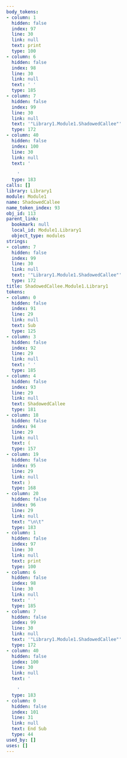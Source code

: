 ```yaml
---
body_tokens:
- column: 1
  hidden: false
  index: 97
  line: 30
  link: null
  text: print
  type: 100
- column: 6
  hidden: false
  index: 98
  line: 30
  link: null
  text: ' '
  type: 185
- column: 7
  hidden: false
  index: 99
  line: 30
  link: null
  text: '"Library1.Module1.ShadowedCallee"'
  type: 172
- column: 40
  hidden: false
  index: 100
  line: 30
  link: null
  text: '

    '
  type: 183
calls: []
library: Library1
module: Module1
name: ShadowedCallee
name_token_index: 93
obj_id: 113
parent_link:
  bookmark: null
  local_id: Module1.Library1
  object_type: modules
strings:
- column: 7
  hidden: false
  index: 99
  line: 30
  link: null
  text: '"Library1.Module1.ShadowedCallee"'
  type: 172
title: ShadowedCallee.Module1.Library1
tokens:
- column: 0
  hidden: false
  index: 91
  line: 29
  link: null
  text: Sub
  type: 125
- column: 3
  hidden: false
  index: 92
  line: 29
  link: null
  text: ' '
  type: 185
- column: 4
  hidden: false
  index: 93
  line: 29
  link: null
  text: ShadowedCallee
  type: 181
- column: 18
  hidden: false
  index: 94
  line: 29
  link: null
  text: (
  type: 157
- column: 19
  hidden: false
  index: 95
  line: 29
  link: null
  text: )
  type: 168
- column: 20
  hidden: false
  index: 96
  line: 29
  link: null
  text: "\n\t"
  type: 183
- column: 1
  hidden: false
  index: 97
  line: 30
  link: null
  text: print
  type: 100
- column: 6
  hidden: false
  index: 98
  line: 30
  link: null
  text: ' '
  type: 185
- column: 7
  hidden: false
  index: 99
  line: 30
  link: null
  text: '"Library1.Module1.ShadowedCallee"'
  type: 172
- column: 40
  hidden: false
  index: 100
  line: 30
  link: null
  text: '

    '
  type: 183
- column: 0
  hidden: false
  index: 101
  line: 31
  link: null
  text: End Sub
  type: 44
used_by: []
uses: []
---
```

